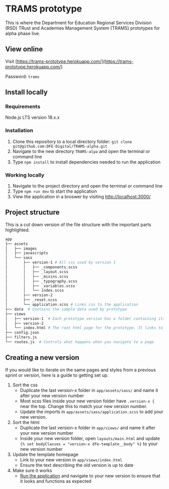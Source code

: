 # TRAMS prototype

This is where the Department for Education Regional Services Division (RSD) TRust and Academies Management System  (TRAMS) prototypes for alpha phase live.

## View online

Visit [https://trams-prototype.herokuapp.com/](https://trams-prototype.herokuapp.com/)

Password: `trams`

## Install locally

### Requirements

Node.js LTS version 18.x.x

### Installation

1. Clone this repository to a local directory folder: `git clone git@github.com:DFE-Digital/TRAMS-alpha.git`
2. Navigate to the new directory `TRAMS-alpa` and open the terminal or command line
3. Type `npm install` to install dependencies needed to run the application

### Working locally

1. Navigate to the project directory and open the terminal or command line
2. Type `npm run dev` to start the application
3. View the application in a broswer by visiting [http://localhost:3000/](http://localhost:3000/)

## Project structure

This is a cut down version of the file structure with the important parts highlighted.

```bash
app
├── assets
│   ├── images
│   ├── javascripts
│   └── sass
│       ├── version-1 # All css used by version 1
│       │   ├── _components.scss
│       │   ├── _layout.scss
│       │   ├── _mixins.scss
│       │   ├── _typography.scss
│       │   ├── _variables.scss
│       │   └── index.scss
│       ├── version-2
│       ├── _reset.scss
│       └── application.scss # Links css to the application
├── data  # Contains the sample data used by prototype
├── views
│   ├── version-1  # Each prototype version has a folder containing its html
│   ├── version-2
│   └── index.html # The root html page for the prototype. It links to all the versions
├── config.json
├── filters.js
└── routes.js  # Controls what happens when you navigate to a page
```

## Creating a new version

If you would like to iterate on the same pages and styles from a previous sprint or version, here is a guide to getting set up.

1. Sort the css
    - Duplicate the last version-x folder in `app/assets/sass/` and name it after your new version number
    - Most scss files inside your new version folder have `.version-x {` near the top. Change this to match your new version number.
    - Update the imports in `app/assets/sass/application.scss` to add your new version.
2. Sort the html
    - Duplicate the last version-x folder in `app/views/` and name it after your new version number
    - Inside your new version folder, open `layouts/main.html` and update `{% set bodyClasses = "version-x dfe-template__body" %}` to your new version number
3. Update the template homepage
    - Link to your new version in `app/views/index.html`
    - Ensure the text describing the old version is up to date
4. Make sure it works
    - [Run the application](#working-locally) and navigate to your new version to ensure that it looks and functions as expected
